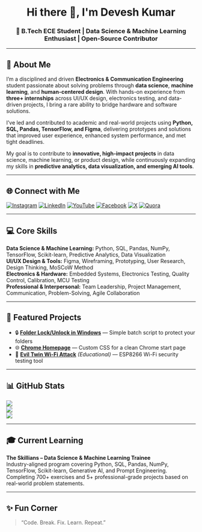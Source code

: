 <h1 align="center">Hi there 👋, I'm Devesh Kumar</h1>
<h3 align="center">🚀 B.Tech ECE Student | Data Science & Machine Learning Enthusiast | Open-Source Contributor</h3>

---

## 💫 About Me
I’m a disciplined and driven **Electronics & Communication Engineering** student passionate about solving problems through **data science**, **machine learning**, and **human-centered design**. With hands-on experience from **three+ internships** across UI/UX design, electronics testing, and data-driven projects, I bring a rare ability to bridge hardware and software solutions.

I’ve led and contributed to academic and real-world projects using **Python, SQL, Pandas, TensorFlow, and Figma**, delivering prototypes and solutions that improved user experience, enhanced system performance, and met tight deadlines.

My goal is to contribute to **innovative, high-impact projects** in data science, machine learning, or product design, while continuously expanding my skills in **predictive analytics, data visualization, and emerging AI tools**.

---

## 🌐 Connect with Me
[![Instagram](https://img.shields.io/badge/-Instagram-E4405F?style=flat&logo=instagram&logoColor=white)](https://www.instagram.com/devesh_bhumihar_/)
[![LinkedIn](https://img.shields.io/badge/-LinkedIn-0077B5?style=flat&logo=linkedin&logoColor=white)](https://www.linkedin.com/in/hackerstoreofficial/)
[![YouTube](https://img.shields.io/badge/-YouTube-FF0000?style=flat&logo=youtube&logoColor=white)](https://www.youtube.com/@hackerstoreofficial)
[![Facebook](https://img.shields.io/badge/-Facebook-1877F2?style=flat&logo=facebook&logoColor=white)](https://www.facebook.com/devesh.bhardwaj.786/)
[![X](https://img.shields.io/badge/-Twitter-000000?style=flat&logo=x&logoColor=white)](https://x.com/DeveshK96588272)
[![Quora](https://img.shields.io/badge/-Quora-B92B27?style=flat&logo=quora&logoColor=white)](https://www.quora.com/profile/Devesh-Kumar-858)

---

## 💻 Core Skills
**Data Science & Machine Learning:** Python, SQL, Pandas, NumPy, TensorFlow, Scikit-learn, Predictive Analytics, Data Visualization  
**UI/UX Design & Tools:** Figma, Wireframing, Prototyping, User Research, Design Thinking, MoSCoW Method  
**Electronics & Hardware:** Embedded Systems, Electronics Testing, Quality Control, Calibration, MCU Testing  
**Professional & Interpersonal:** Team Leadership, Project Management, Communication, Problem-Solving, Agile Collaboration

---

## 📌 Featured Projects
- 🔒 **[Folder Lock/Unlock in Windows](https://github.com/hackerstoreofficial/Folder-Lock-Unlock-in-Windows)** — Simple batch script to protect your folders  
- 🌐 **[Chrome Homepage](https://github.com/hackerstoreofficial/Chrome-Homepage)** — Custom CSS for a clean Chrome start page  
- 📡 **[Evil Twin Wi-Fi Attack](https://github.com/hackerstoreofficial/evil-twin-wifi-attack)** *(Educational)* — ESP8266 Wi-Fi security testing tool  

---

## 📊 GitHub Stats
![](https://github-readme-stats.vercel.app/api?username=hackerstoreofficial&theme=tokyonight&hide_border=true&include_all_commits=true&count_private=true)  
![](https://github-readme-streak-stats.herokuapp.com/?user=hackerstoreofficial&theme=tokyonight&hide_border=true)  
![](https://github-readme-stats.vercel.app/api/top-langs/?username=hackerstoreofficial&theme=tokyonight&hide_border=true&layout=compact)

---

## 🎓 Current Learning
**The Skillians – Data Science & Machine Learning Trainee**   
Industry-aligned program covering Python, SQL, Pandas, NumPy, TensorFlow, Scikit-learn, Generative AI, and Prompt Engineering. Completing 700+ exercises and 5+ professional-grade projects based on real-world problem statements.

---

## ✨ Fun Corner
> “Code. Break. Fix. Learn. Repeat.”  
